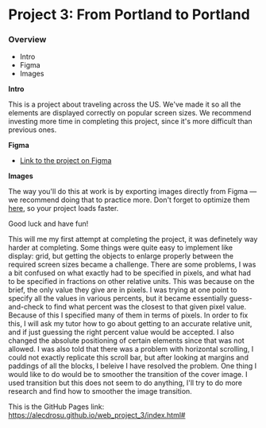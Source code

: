 # Project 3: From Portland to Portland

### Overview
* Intro
* Figma
* Images

**Intro**

This is a project about traveling across the US. We've made it so all the elements are displayed correctly on popular screen sizes. We recommend investing more time in completing this project, since it's more difficult than previous ones.

**Figma**

* [Link to the project on Figma](https://www.figma.com/file/AtbNbstbxWPcMqvF061V0R/Sprint-3%3A-From-Portland-to-Portland-%7C-desktop-%2B-mobile?node-id=0%3A1)

**Images**

The way you'll do this at work is by exporting images directly from Figma — we recommend doing that to practice more. Don't forget to optimize them [here](https://tinypng.com/), so your project loads faster. 

Good luck and have fun!

This will me my first attempt at completing the project, it was definetely way harder at completing. Some things were quite easy to implement like display: grid, but getting the objects to enlarge properly between the required screen sizes became a challenge. There are some problems, I was a bit confused on what exactly had to be specified in pixels, and what had to be specified in fractions on other relative units. This was because on the brief, the only value they give are in pixels. I was trying at one point to specify all the values in various percents, but it became essentially guess-and-check to find what percent was the closest to that given pixel value. Because of this I specified many of them in terms of pixels. In order to fix this, I will ask my tutor how to go about getting to an accurate relative unit, and if just guessing the right percent value would be accepted. I also changed the absolute positioning of certain elements since that was not allowed. I was also told that there was a problem with horizontal scrolling, I could not exactly replicate this scroll bar, but after looking at margins and paddings of all the blocks, I beleive I have resolved the problem. One thing I would like to do would be to smoother the transition of the cover image. I used transition but this does not seem to do anything, I'll try to do more research and find how to smoother the image transition.

This is the GitHub Pages link: https://alecdrosu.github.io/web_project_3/index.html#
